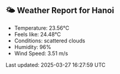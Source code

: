 <!-- WEATHER-START -->
## 🌤 Weather Report for Hanoi

- Temperature: 23.56°C
- Feels like: 24.48°C
- Conditions: scattered clouds
- Humidity: 96%
- Wind Speed: 3.51 m/s

Last updated: 2025-03-27 16:27:59 UTC
<!-- WEATHER-END -->
